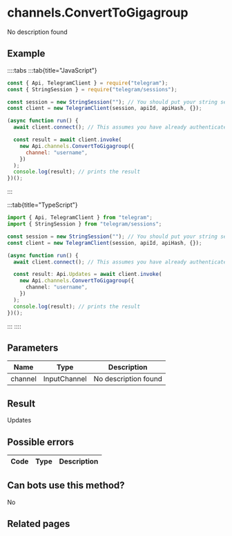 # channels.ConvertToGigagroup

No description found

## Example

::::tabs
:::tab{title="JavaScript"}

```js
const { Api, TelegramClient } = require("telegram");
const { StringSession } = require("telegram/sessions");

const session = new StringSession(""); // You should put your string session here
const client = new TelegramClient(session, apiId, apiHash, {});

(async function run() {
  await client.connect(); // This assumes you have already authenticated with .start()

  const result = await client.invoke(
    new Api.channels.ConvertToGigagroup({
      channel: "username",
    })
  );
  console.log(result); // prints the result
})();
```

:::

:::tab{title="TypeScript"}

```ts
import { Api, TelegramClient } from "telegram";
import { StringSession } from "telegram/sessions";

const session = new StringSession(""); // You should put your string session here
const client = new TelegramClient(session, apiId, apiHash, {});

(async function run() {
  await client.connect(); // This assumes you have already authenticated with .start()

  const result: Api.Updates = await client.invoke(
    new Api.channels.ConvertToGigagroup({
      channel: "username",
    })
  );
  console.log(result); // prints the result
})();
```

:::
::::

## Parameters

|  Name   | Type         | Description          |
| :-----: | ------------ | -------------------- |
| channel | InputChannel | No description found |

## Result

Updates

## Possible errors

| Code | Type | Description |
| :--: | ---- | ----------- |

## Can bots use this method?

No

## Related pages
